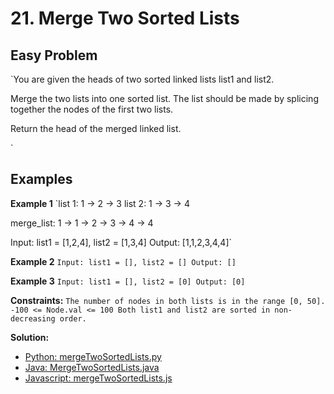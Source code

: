 # 21. Merge Two Sorted Lists

## Easy Problem

`You are given the heads of two sorted linked lists list1 and list2.

Merge the two lists into one sorted list. The list should be made by splicing together the nodes of the first two lists.

Return the head of the merged linked list.

`
## Examples

**Example 1**
`list 1: 1 -> 2 -> 3
list 2: 1 -> 3 -> 4

merge_list: 1 -> 1 -> 2 -> 3 -> 4 -> 4

Input: list1 = [1,2,4], list2 = [1,3,4]
Output: [1,1,2,3,4,4]`

**Example 2**
`Input: list1 = [], list2 = []
Output: []`

**Example 3**
`Input: list1 = [], list2 = [0]
Output: [0]`

**Constraints:**
`The number of nodes in both lists is in the range [0, 50].
-100 <= Node.val <= 100
Both list1 and list2 are sorted in non-decreasing order.`

**Solution:**
- [Python: mergeTwoSortedLists.py](../../Python/Easy/mergeTwoSortedLists.py)
- [Java: MergeTwoSortedLists.java](../../Java/Easy/src/MergeTwoSortedLists.java)
- [Javascript: mergeTwoSortedLists.js](../../JS/Easy/mergeTwoSortedLists.js)

